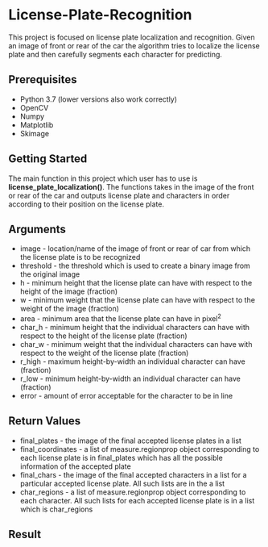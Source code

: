 # License-Plate-Recognition
This project is focused on license plate localization and recognition. Given an image of front or rear of the car the algorithm tries to localize the license plate and then carefully segments each character for predicting.

## Prerequisites
* Python 3.7 (lower versions also work correctly)
* OpenCV
* Numpy
* Matplotlib
* Skimage

## Getting Started
The main function in this project which user has to use is **license_plate_localization()**. The functions takes in the image of the front or rear of the car and outputs license plate and characters in order according to their position on the license plate.

## Arguments
* image - location/name of the image of front or rear of car from which the license plate is to be recognized
* threshold - the threshold which is used to create a binary image from the original image
* h - minimum height that the license plate can have with respect to the height of the image (fraction)
* w - minimum weight that the license plate can have with respect to the weight of the image (fraction)
* area - minimum area that the license plate can have in pixel<sup>2</sup>
* char_h - minimum height that the individual characters can have with respect to the height of the license plate (fraction)
* char_w - minimum weight that the individual characters can have with respect to the weight of the license plate (fraction)
* r_high - maximum height-by-width an individual character can have (fraction)
* r_low - minimum height-by-width an individual character can have (fraction)
* error - amount of error acceptable for the character to be in line

## Return Values
* final_plates - the image of the final accepted license plates in a list
* final_coordinates - a list of measure.regionprop object corresponding to each license plate is in final_plates which has all the possible information of the accepted plate
* final_chars - the image of the final accepted characters in a list for a particular accepted license plate. All such lists are in the a list
* char_regions - a list of measure.regionprop object corresponding to each character. All such lists for each accepted license plate is in a list which is char_regions

## Result
